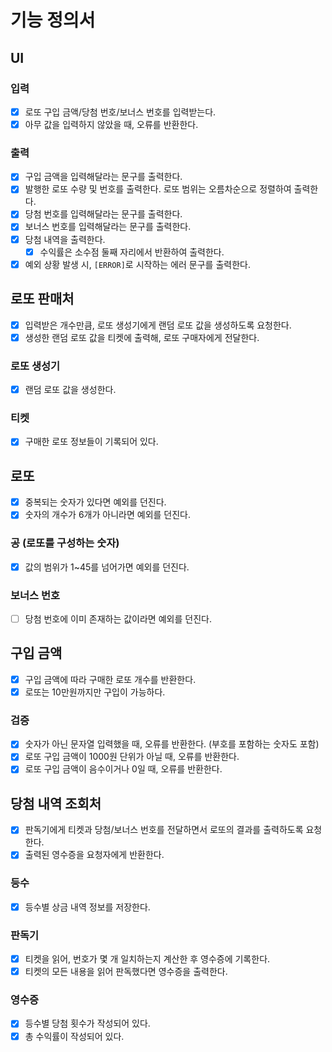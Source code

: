 # 기능 정의서

## UI
### 입력
- [x] 로또 구입 금액/당첨 번호/보너스 번호를 입력받는다.
- [x] 아무 값을 입력하지 않았을 때, 오류를 반환한다.

### 출력
- [x] 구입 금액을 입력해달라는 문구를 출력한다.
- [x] 발행한 로또 수량 및 번호를 출력한다. 로또 범위는 오름차순으로 정렬하여 출력한다.
- [x] 당첨 번호를 입력해달라는 문구를 출력한다.
- [x] 보너스 번호를 입력해달라는 문구를 출력한다.
- [x] 당첨 내역을 출력한다.
  - [x] 수익률은 소수점 둘째 자리에서 반환하여 출력한다.
- [x] 예외 상황 발생 시, `[ERROR]`로 시작하는 에러 문구를 출력한다.

## 로또 판매처
- [x] 입력받은 개수만큼, 로또 생성기에게 랜덤 로또 값을 생성하도록 요청한다.
- [x] 생성한 랜덤 로또 값을 티켓에 출력해, 로또 구매자에게 전달한다.
### 로또 생성기
- [x] 랜덤 로또 값을 생성한다.
### 티켓
- [x] 구매한 로또 정보들이 기록되어 있다.

## 로또
- [x] 중복되는 숫자가 있다면 예외를 던진다.
- [x] 숫자의 개수가 6개가 아니라면 예외를 던진다.
### 공 (로또를 구성하는 숫자)
- [x] 값의 범위가 1~45를 넘어가면 예외를 던진다.
### 보너스 번호
- [ ] 당첨 번호에 이미 존재하는 값이라면 예외를 던진다.

## 구입 금액
- [x] 구입 금액에 따라 구매한 로또 개수를 반환한다.
- [x] 로또는 10만원까지만 구입이 가능하다.
### 검증
- [x] 숫자가 아닌 문자열 입력했을 때, 오류를 반환한다. (부호를 포함하는 숫자도 포함)
- [x] 로또 구입 금액이 1000원 단위가 아닐 때, 오류를 반환한다.
- [x] 로또 구입 금액이 음수이거나 0일 때, 오류를 반환한다.

## 당첨 내역 조회처
- [x] 판독기에게 티켓과 당첨/보너스 번호를 전달하면서 로또의 결과를 출력하도록 요청한다.
- [x] 출력된 영수증을 요청자에게 반환한다.
### 등수
- [x] 등수별 상금 내역 정보를 저장한다.
### 판독기
- [x] 티켓을 읽어, 번호가 몇 개 일치하는지 계산한 후 영수증에 기록한다.
- [x] 티켓의 모든 내용을 읽어 판독했다면 영수증을 출력한다.
### 영수증
- [x] 등수별 당첨 횟수가 작성되어 있다.
- [x] 총 수익률이 작성되어 있다.